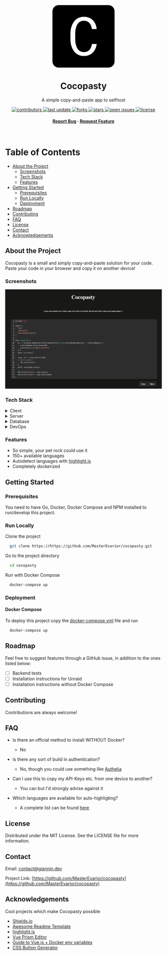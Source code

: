 <div align="center">


  <img src="assets/icon-512x512.png" alt="logo" width="200" height="auto" />
  <h1>Cocopasty</h1>
  
  <p>
    A simple copy-and-paste app to selfhost
  </p>
  
  
<!-- Badges -->
<p>
  <a href="https://github.com/MasterEvarior/cocopasty/graphs/contributors">
    <img src="https://img.shields.io/github/contributors/MasterEvarior/cocopasty" alt="contributors" />
  </a>
  <a href="">
    <img src="https://img.shields.io/github/last-commit/MasterEvarior/cocopasty" alt="last update" />
  </a>
  <a href="https://github.com/MasterEvarior/cocopasty/network/members">
    <img src="https://img.shields.io/github/forks/MasterEvarior/cocopasty" alt="forks" />
  </a>
  <a href="https://github.com/MasterEvarior/cocopasty/stargazers">
    <img src="https://img.shields.io/github/stars/MasterEvarior/cocopasty" alt="stars" />
  </a>
  <a href="https://github.com/MasterEvarior/cocopasty/issues/">
    <img src="https://img.shields.io/github/issues/MasterEvarior/cocopasty" alt="open issues" />
  </a>
  <a href="https://github.com/MasterEvarior/cocopasty/blob/master/LICENSE">
    <img src="https://img.shields.io/github/license/MasterEvarior/cocopasty" alt="license" />
  </a>
</p>
   
<h4>
    <a href="https://github.com/MasterEvarior/cocopasty/issues/new/choose">Report Bug</a>
  <span> · </span>
    <a href="https://github.com/MasterEvarior/cocopasty/issues/new/choose">Request Feature</a>
  </h4>
</div>

<br />

<!-- Table of Contents -->
# Table of Contents

- [About the Project](#about-the-project)
  * [Screenshots](#screenshots)
  * [Tech Stack](#tech-stack)
  * [Features](#features)
- [Getting Started](#getting-started)
  * [Prerequisites](#prerequisites)
  * [Run Locally](#run-locally)
  * [Deployment](#deployment)
- [Roadmap](#roadmap)
- [Contributing](#contributing)
- [FAQ](#faq)
- [License](#license)
- [Contact](#contact)
- [Acknowledgements](#acknowledgements)
  

<!-- About the Project -->
## About the Project
Cocopasty is a small and simply copy-and-paste solution for your code. Paste your code in your browser and copy it on another device!

<!-- Screenshots -->
### Screenshots

<div align="center"> 
  <img src="assets/screenshot.png" alt="screenshot" />
</div>


<!-- TechStack -->
### Tech Stack

<details>
  <summary>Client</summary>
  <ul>
    <li><a href="https://www.vuejs.org/">Vue.js</a></li>
  </ul>
</details>

<details>
  <summary>Server</summary>
  <ul>
    <li><a href="https://go.dev/">Golang</a></li>
  </ul>
</details>

<details>
<summary>Database</summary>
  <ul>
    <li><a href="https://redis.io/">Redis</a></li>
  </ul>
</details>

<details>
<summary>DevOps</summary>
  <ul>
    <li><a href="https://www.docker.com/">Docker</a></li>
  </ul>
</details>

<!-- Features -->
### Features

- So simple, your pet rock could use it
- 150+ available languages
- Autodetect languages with [highlight.js](https://highlightjs.org)
- Completely dockerized
<!-- Getting Started -->
## Getting Started

<!-- Prerequisites -->
### Prerequisites
You need to have Go, Docker, Docker Compose and NPM installed to run/develop this project.

<!-- Run Locally -->
### Run Locally

Clone the project

```bash
  git clone https://https://github.com/MasterEvarior/cocopasty.git
```

Go to the project directory

```bash
  cd cocopasty
```

Run with Docker Compose

```bash
  docker-compose up
```

<!-- Deployment -->
### Deployment

#### Docker Compose
To deploy this project copy the [docker-compose.yml](https://github.com/MasterEvarior/cocopasty/blob/main/docker-compose.yml) file and run

```bash
  docker-compose up
```
<!-- Roadmap -->
## Roadmap
Feel free to suggest features through a GitHub issue, in addition to the ones listed below:
- [ ] Backend tests
- [ ] Installation instructions for Unraid
- [ ] Installation instructions without Docker Compose

<!-- Contributing -->
## Contributing
Contributions are always welcome!

<!-- FAQ -->
## FAQ

- Is there an official method to install WITHOUT Docker?

  + No

- Is there any sort of build in authentication?

  + No, though you could use something like [Authelia](https://www.authelia.com/docs/)

- Can I use this to copy my API-Keys etc. from one device to another?

  + You can but I'd strongly advise against it

- Which languages are available for auto-highligting?

  + A complete list can be found [here](https://highlightjs.readthedocs.io/en/latest/supported-languages.html)

<!-- License -->
## License

Distributed under the MIT License. See the LICENSE file for more information.

<!-- Contact -->
## Contact

Email: contact@giannin.dev

Project Link: [https://github.com/MasterEvarior/cocopasty](https://github.com/MasterEvarior/cocopasty)


<!-- Acknowledgments -->
## Acknowledgements

Cool projects which make Cocopasty possible

 - [Shields.io](https://shields.io/)
 - [Awesome Readme Template](https://github.com/Louis3797/awesome-readme-template)
 - [highlight.js](https://highlightjs.org)
 - [Vue Prism Editor](https://github.com/koca/vue-prism-editor)
 - [Guide to Vue.js + Docker env variables](https://medium.com/js-dojo/vue-js-runtime-environment-variables-807fa8f68665)
 - [CSS Button Generator](https://www.bestcssbuttongenerator.com)
